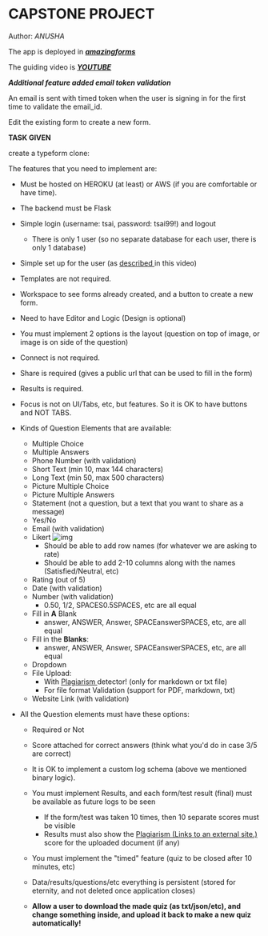 <h1> CAPSTONE PROJECT</h1>                                            

Author: *ANUSHA*



The app is deployed in ***[amazingforms](https://amazingforms.herokuapp.com/)***

The guiding video is   ***[YOUTUBE](https://youtu.be/t5i_N2-EMVc)***



***Additional feature added email token validation*** 

An email is sent with timed token when the user is signing in for the first time to validate the email_id.

Edit the existing form to create a new form.



<b>TASK GIVEN</b>

create a typeform clone:

The features that you need to implement are:

- Must be hosted on HEROKU (at least) or AWS (if you are comfortable or have time).

- The backend must be Flask

- Simple login (username: tsai, password: tsai99!) and logout

  - There is only 1 user (so no separate database for each user, there is only 1 database)

- Simple set up for the user (as [described ](https://www.youtube.com/watch?v=OcWbNM4hDsc) in this video)

- Templates are not required.

- Workspace to see forms already created, and a button to create a new form.

- Need to have Editor and Logic (Design is optional)

- You must implement 2 options is the layout (question on top of image, or image is on side of the question)

- Connect is not required.

- Share is required (gives a public url that can be used to fill in the form)

- Results is required.

- Focus is not on UI/Tabs, etc, but features. So it is OK to have buttons and NOT TABS.

- Kinds of Question Elements that are available:

  - Multiple Choice
  - Multiple Answers
  - Phone Number (with validation)
  - Short Text (min 10, max 144 characters)
  - Long Text (min 50, max 500 characters)
  - Picture Multiple Choice
  - Picture Multiple Answers
  - Statement (not a question, but a text that you want to share as a message)
  - Yes/No
  - Email (with validation)
  - Likert
    ![img](https://techcommunity.microsoft.com/t5/image/serverpage/image-id/36960i4A8911CF72BCE12D/image-size/medium?v=v2&px=400)
    - Should be able to add row names (for whatever we are asking to rate)
    - Should be able to add 2-10 columns along with the names (Satisfied/Neutral, etc)
  - Rating (out of 5)
  - Date (with validation)
  - Number (with validation)
    - 0.50, 1/2, SPACES0.5SPACES, etc are all equal
  - Fill in **A** Blank
    - answer, ANSWER, Answer, SPACEanswerSPACES, etc, are all equal
  - Fill in the **Blanks**:
    - answer, ANSWER, Answer, SPACEanswerSPACES, etc, are all equal
  - Dropdown
  - File Upload:
    - With [Plagiarism ](https://dev.to/kalebu/how-to-detect-plagiarism-in-text-using-python-dpk) detector! (only for markdown or txt file)
    - For file format Validation (support for PDF, markdown, txt)
  - Website Link (with validation)

- All the Question elements must have these options:

  - Required or Not
  - Score attached for correct answers (think what you'd do in case 3/5 are correct)

  - It is OK to implement a custom log schema (above we mentioned binary logic). 
  - You must implement Results, and each form/test result (final) must be available as future logs to be seen
    - If the form/test was taken 10 times, then 10 separate scores must be visible
    - Results must also show the [Plagiarism (Links to an external site.)](https://dev.to/kalebu/how-to-detect-plagiarism-in-text-using-python-dpk) score for the uploaded document (if any)
  - You must implement the "timed" feature (quiz to be closed after 10 minutes, etc)
  - Data/results/questions/etc everything is persistent (stored for eternity, and not deleted once application closes)
  - **Allow a user to download the made quiz (as txt/json/etc), and change something inside, and upload it back to make a new quiz automatically!**

